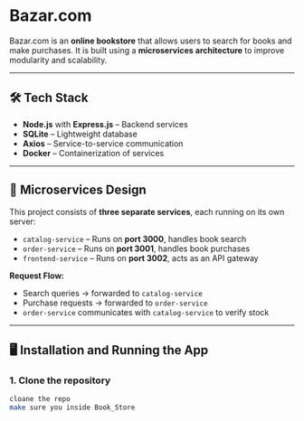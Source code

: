# Bazar.com

Bazar.com is an **online bookstore** that allows users to search for books and make purchases. It is built using a **microservices architecture** to improve modularity and scalability.

---

## 🛠️ Tech Stack

- **Node.js** with **Express.js** – Backend services
- **SQLite** – Lightweight database
- **Axios** – Service-to-service communication
- **Docker** – Containerization of services

---

## 🧩 Microservices Design

This project consists of **three separate services**, each running on its own server:

- `catalog-service` – Runs on **port 3000**, handles book search
- `order-service` – Runs on **port 3001**, handles book purchases
- `frontend-service` – Runs on **port 3002**, acts as an API gateway

**Request Flow:**

- Search queries → forwarded to `catalog-service`
- Purchase requests → forwarded to `order-service`
- `order-service` communicates with `catalog-service` to verify stock

---

## 🖥️ Installation and Running the App

### 1. Clone the repository

```bash
cloane the repo
make sure you inside Book_Store
